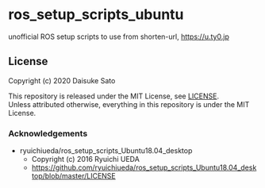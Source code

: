 # ros_setup_scripts_ubuntu

unofficial ROS setup scripts to use from shorten-url, https://u.ty0.jp

## License

Copyright (c) 2020 Daisuke Sato

This repository is released under the MIT License, see [LICENSE](https://github.com/Tiryoh/ros_setup_scripts_ubuntu/blob/master/LICENSE).  
Unless attributed otherwise, everything in this repository is under the MIT License.

### Acknowledgements

* ryuichiueda/ros_setup_scripts_Ubuntu18.04_desktop
  * Copyright (c) 2016 Ryuichi UEDA
  * https://github.com/ryuichiueda/ros_setup_scripts_Ubuntu18.04_desktop/blob/master/LICENSE
